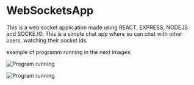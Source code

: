 # WebSocketsApp

This is a web socket application made using REACT, EXPRESS, NODEJS and SOCKE.IO. 
This is a simple chat app where su can chat with other users, watching their socket ids 

example of programm running in the next images: 

![Program running](/webSocketRun1.png)

![Program running](/webSocketRun.png)

